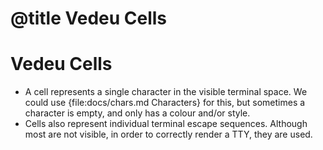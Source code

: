 # @title Vedeu Cells
# Vedeu Cells

- A cell represents a single character in the visible terminal space.
  We could use {file:docs/chars.md Characters} for this, but sometimes
  a character is empty, and only has a colour and/or style.
- Cells also represent individual terminal escape sequences. Although
  most are not visible, in order to correctly render a TTY, they are
  used.
